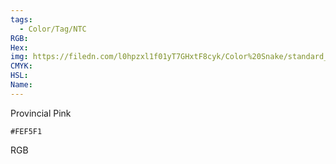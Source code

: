 ```yaml
---
tags:
  - Color/Tag/NTC
RGB:
Hex:
img: https://filedn.com/l0hpzxl1f01yT7GHxtF8cyk/Color%20Snake/standard_csv_to_svg/%23/FEF5F1.svg
CMYK:
HSL:
Name:
---
```

Provincial Pink
```palette
#FEF5F1
```
RGB
